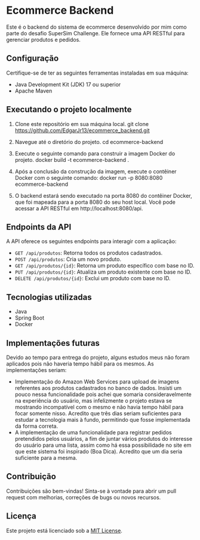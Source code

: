 # Ecommerce Backend

Este é o backend do sistema de ecommerce desenvolvido por mim como parte do desafio SuperSim Challenge. Ele fornece uma API RESTful para gerenciar produtos e pedidos.

## Configuração

Certifique-se de ter as seguintes ferramentas instaladas em sua máquina:

- Java Development Kit (JDK) 17 ou superior
- Apache Maven

## Executando o projeto localmente

1. Clone este repositório em sua máquina local.
git clone https://github.com/EdgarJr13/ecommerce_backend.git

2. Navegue até o diretório do projeto.
cd ecommerce-backend

3. Execute o seguinte comando para construir a imagem Docker do projeto.
docker build -t ecommerce-backend .

4. Após a conclusão da construção da imagem, execute o contêiner Docker com o seguinte comando:
docker run -p 8080:8080 ecommerce-backend

5. O backend estará sendo executado na porta 8080 do contêiner Docker, que foi mapeada para a porta 8080 do seu host local. Você pode acessar a API RESTful em http://localhost:8080/api.

## Endpoints da API

A API oferece os seguintes endpoints para interagir com a aplicação:

- `GET /api/produtos`: Retorna todos os produtos cadastrados.
- `POST /api/produtos`: Cria um novo produto.
- `GET /api/produtos/{id}`: Retorna um produto específico com base no ID.
- `PUT /api/produtos/{id}`: Atualiza um produto existente com base no ID.
- `DELETE /api/produtos/{id}`: Exclui um produto com base no ID.

## Tecnologias utilizadas

- Java
- Spring Boot
- Docker

## Implementações futuras
Devido ao tempo para entrega do projeto, alguns estudos meus não foram aplicados pois não haveria tempo hábil para os mesmos. As implementações seriam:

- Implementação do Amazon Web Services para upload de imagens referentes aos produtos cadastrados no banco de dados. Insisti um pouco nessa funcionalidade pois achei que somaria consideravelmente na experiência do usuário, mas infelizmente o projeto estava se mostrando incompatível com o mesmo e não havia tempo hábil para focar somente nisso. Acredito que três dias seriam suficientes para estudar a tecnologia mais à fundo, permitindo que fosse implementada da forma correta.
- A implementação de uma funcionalidade para registrar pedidos pretendidos pelos usuários, a fim de juntar vários produtos do interesse do usuário para uma lista, assim como há essa possibilidade no site em que este sistema foi inspirado (Boa Dica). Acredito que um dia seria suficiente para a mesma.

## Contribuição

Contribuições são bem-vindas! Sinta-se à vontade para abrir um pull request com melhorias, correções de bugs ou novos recursos.

## Licença

Este projeto está licenciado sob a [MIT License](LICENSE).
